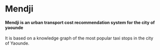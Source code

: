 # Mendji
#### Mendji is an urban transport cost recommendation system for the city of yaounde
It is based on a knowledge graph of the most popular taxi stops in the city of Yaounde.
